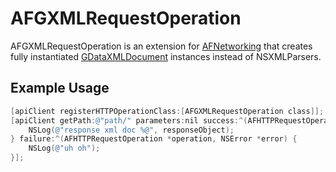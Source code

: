 AFGXMLRequestOperation
======================

AFGXMLRequestOperation is an extension for [AFNetworking](http://github.com/AFNetworking/AFNetworking/) that creates fully instantiated [GDataXMLDocument](http://code.google.com/p/gdata-objectivec-client/source/browse/trunk/Source/XMLSupport/) instances instead of NSXMLParsers.

## Example Usage

``` objective-c
[apiClient registerHTTPOperationClass:[AFGXMLRequestOperation class]];
[apiClient getPath:@"path/" parameters:nil success:^(AFHTTPRequestOperation *operation, id responseObject) {
    NSLog(@"response xml doc %@", responseObject);
} failure:^(AFHTTPRequestOperation *operation, NSError *error) {
    NSLog(@"uh oh");
}];
```

